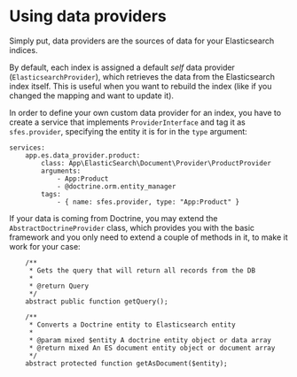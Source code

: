 # Using data providers

Simply put, data providers are the sources of data for your Elasticsearch indices.

By default, each index is assigned a default *self* data provider (`ElasticsearchProvider`), which retrieves the data from the Elasticsearch index itself. This is useful when you want to rebuild the index (like if you changed the mapping and want to update it).

In order to define your own custom data provider for an index, you have to create a service that implements `ProviderInterface` and tag it as `sfes.provider`, specifying the entity it is for in the `type` argument:

```
services:
    app.es.data_provider.product:
        class: App\ElasticSearch\Document\Provider\ProductProvider
        arguments:
            - App:Product
            - @doctrine.orm.entity_manager
        tags:
            - { name: sfes.provider, type: "App:Product" }
```

If your data is coming from Doctrine, you may extend the `AbstractDoctrineProvider` class, which provides you with the basic framework and you only need to extend a couple of methods in it, to make it work for your case:

```
    /**
     * Gets the query that will return all records from the DB
     *
     * @return Query
     */
    abstract public function getQuery();

    /**
     * Converts a Doctrine entity to Elasticsearch entity
     *
     * @param mixed $entity A doctrine entity object or data array
     * @return mixed An ES document entity object or document array
     */
    abstract protected function getAsDocument($entity);
```
